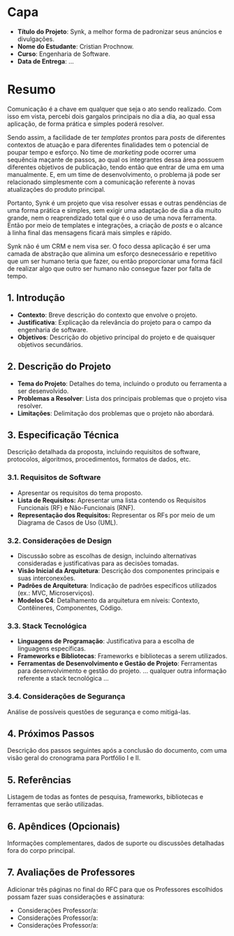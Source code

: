 # Capa

- **Título do Projeto**: Synk, a melhor forma de padronizar seus anúncios e divulgações.
- **Nome do Estudante**: Cristian Prochnow.
- **Curso**: Engenharia de Software.
- **Data de Entrega**: ...

# Resumo

Comunicação é a chave em qualquer que seja o ato sendo realizado. Com isso em vista, percebi dois gargalos principais no dia a dia, ao qual essa aplicação, de forma prática e simples poderá resolver.

Sendo assim, a facilidade de ter *templates* prontos para *posts* de diferentes contextos de atuação e para diferentes finalidades tem o potencial de poupar tempo e esforço. No time de *marketing* pode ocorrer uma sequência maçante de passos, ao qual os integrantes dessa área possuem diferentes objetivos de publicação, tendo então que entrar de uma em uma manualmente. E, em um time de desenvolvimento, o problema já pode ser relacionado simplesmente com a comunicação referente à novas atualizações do produto principal.

Portanto, Synk é um projeto que visa resolver essas e outras pendências de uma forma prática e simples, sem exigir uma adaptação de dia a dia muito grande, nem o reaprendizado total que é o uso de uma nova ferramenta. Então por meio de templates e integrações, a criação de *posts* e o alcance à linha final das mensagens ficará mais simples e rápido.

Synk não é um CRM e nem visa ser. O foco dessa aplicação é ser uma camada de abstração que alimina um esforço desnecessário e repetitivo que um ser humano teria que fazer, ou então proporcionar uma forma fácil de realizar algo que outro ser humano não consegue fazer por falta de tempo.

## 1. Introdução

- **Contexto**: Breve descrição do contexto que envolve o projeto.
- **Justificativa**: Explicação da relevância do projeto para o campo da engenharia de software.
- **Objetivos**: Descrição do objetivo principal do projeto e de quaisquer objetivos secundários.

## 2. Descrição do Projeto

- **Tema do Projeto**: Detalhes do tema, incluindo o produto ou ferramenta a ser desenvolvido.
- **Problemas a Resolver**: Lista dos principais problemas que o projeto visa resolver.
- **Limitações**: Delimitação dos problemas que o projeto não abordará.

## 3. Especificação Técnica

Descrição detalhada da proposta, incluindo requisitos de software, protocolos, algoritmos, procedimentos, formatos de dados, etc.

### 3.1. Requisitos de Software
- Apresentar os requisitos do tema proposto.
- **Lista de Requisitos:** Apresentar uma lista contendo os Requisitos Funcionais (RF) e Não-Funcionais (RNF).
- **Representação dos Requisitos:** Representar os RFs por meio de um Diagrama de Casos de Uso (UML).

### 3.2. Considerações de Design

- Discussão sobre as escolhas de design, incluindo alternativas consideradas e justificativas para as decisões tomadas.
- **Visão Inicial da Arquitetura**: Descrição dos componentes principais e suas interconexões.
- **Padrões de Arquitetura**: Indicação de padrões específicos utilizados (ex.: MVC, Microserviços).
- **Modelos C4**: Detalhamento da arquitetura em níveis: Contexto, Contêineres, Componentes, Código.

### 3.3. Stack Tecnológica

- **Linguagens de Programação**: Justificativa para a escolha de linguagens específicas.
- **Frameworks e Bibliotecas**: Frameworks e bibliotecas a serem utilizados.
- **Ferramentas de Desenvolvimento e Gestão de Projeto**: Ferramentas para desenvolvimento e gestão do projeto.
  ... qualquer outra informação referente a stack tecnológica ...

### 3.4. Considerações de Segurança

Análise de possíveis questões de segurança e como mitigá-las.

## 4. Próximos Passos

Descrição dos passos seguintes após a conclusão do documento, com uma visão geral do cronograma para Portfólio I e II.

## 5. Referências

Listagem de todas as fontes de pesquisa, frameworks, bibliotecas e ferramentas que serão utilizadas.

## 6. Apêndices (Opcionais)

Informações complementares, dados de suporte ou discussões detalhadas fora do corpo principal.
## 7. Avaliações de Professores

Adicionar três páginas no final do RFC para que os Professores escolhidos possam fazer suas considerações e assinatura:
- Considerações Professor/a:
- Considerações Professor/a:
- Considerações Professor/a:
